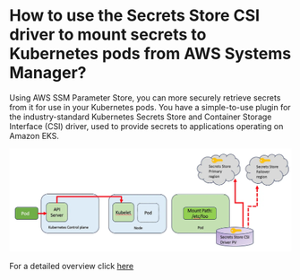 # How to use the Secrets Store CSI driver to mount secrets to Kubernetes pods from AWS Systems Manager?

Using AWS SSM Parameter Store, you can more securely retrieve secrets from it for use in your Kubernetes pods. You have a simple-to-use plugin for the industry-standard Kubernetes Secrets Store and Container Storage Interface (CSI) driver, used to provide secrets to applications operating on Amazon EKS.

![1](https://github.com/Dhruvin4530/K8s-secret-store-csi-driver/blob/main/images/1.jpg)

For a detailed overview click [here]()
